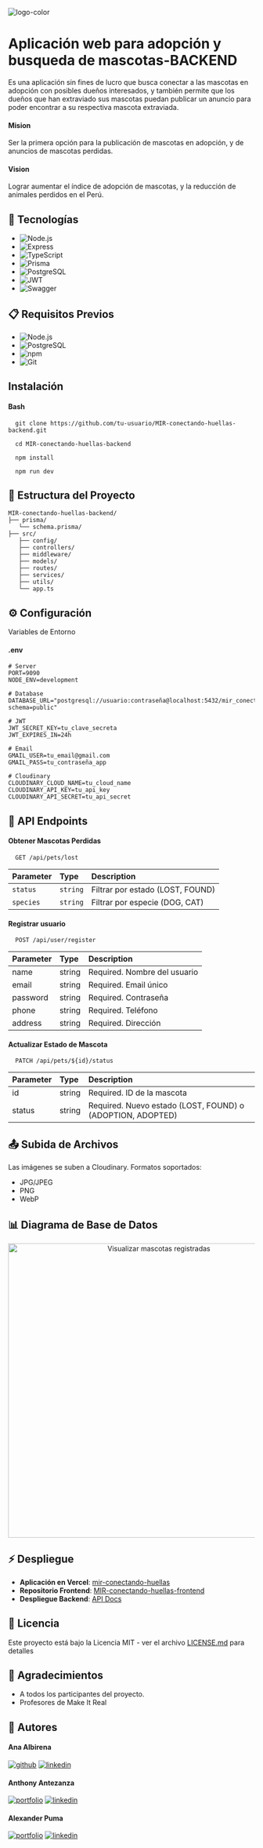 ![logo-color](https://github.com/user-attachments/assets/4bfc5671-9f28-4340-a1fc-7f97d110e2f9)
# Aplicación web para adopción y busqueda de mascotas-BACKEND

Es una aplicación sin fines de lucro que busca conectar a las mascotas en adopción con posibles dueños interesados, y también permite que los dueños que han extraviado sus mascotas puedan publicar un anuncio para poder encontrar a su respectiva mascota extraviada.

#### Mision 

Ser la primera opción para la publicación de mascotas en adopción, y de anuncios de mascotas perdidas.

#### Vision

Lograr aumentar el índice de adopción de mascotas, y la reducción de animales perdidos en el Perú.

## 🚀 Tecnologías
* ![Node.js](https://img.shields.io/badge/Node.js-339933?style=for-the-badge&logo=node.js&logoColor=white)
* ![Express](https://img.shields.io/badge/Express-000000?style=for-the-badge&logo=express&logoColor=white)
* ![TypeScript](https://img.shields.io/badge/TypeScript-3178C6?style=for-the-badge&logo=typescript&logoColor=white)
* ![Prisma](https://img.shields.io/badge/Prisma-2D3748?style=for-the-badge&logo=prisma&logoColor=white)
* ![PostgreSQL](https://img.shields.io/badge/PostgreSQL-336791?style=for-the-badge&logo=postgresql&logoColor=white)
* ![JWT](https://img.shields.io/badge/JWT-000000?style=for-the-badge&logo=json-web-tokens&logoColor=white)
* ![Swagger](https://img.shields.io/badge/Swagger-85EA2D?style=for-the-badge&logo=swagger&logoColor=white)

## 📋 Requisitos Previos
* ![Node.js](https://img.shields.io/badge/Node.js-339933?style=for-the-badge&logo=node.js&logoColor=white)
* ![PostgreSQL](https://img.shields.io/badge/PostgreSQL-336791?style=for-the-badge&logo=postgresql&logoColor=white)
* ![npm](https://img.shields.io/badge/npm-CB3837?style=for-the-badge&logo=npm&logoColor=white)
* ![Git](https://img.shields.io/badge/Git-F05032?style=for-the-badge&logo=git&logoColor=white)


## Instalación

#### Bash

```
  git clone https://github.com/tu-usuario/MIR-conectando-huellas-backend.git

  cd MIR-conectando-huellas-backend

  npm install

  npm run dev
```


## 📁 Estructura del Proyecto
```
MIR-conectando-huellas-backend/
├── prisma/
   └── schema.prisma/
├── src/
   ├── config/         
   ├── controllers/    
   ├── middleware/     
   ├── models/         
   ├── routes/         
   ├── services/       
   ├── utils/          
   └── app.ts          
```

## ⚙️ Configuración
Variables de Entorno

#### .env
```
# Server
PORT=9090
NODE_ENV=development

# Database
DATABASE_URL="postgresql://usuario:contraseña@localhost:5432/mir_conectando_huellas?schema=public"

# JWT
JWT_SECRET_KEY=tu_clave_secreta
JWT_EXPIRES_IN=24h

# Email
GMAIL_USER=tu_email@gmail.com
GMAIL_PASS=tu_contraseña_app

# Cloudinary
CLOUDINARY_CLOUD_NAME=tu_cloud_name
CLOUDINARY_API_KEY=tu_api_key
CLOUDINARY_API_SECRET=tu_api_secret
```


## 🔗 API Endpoints

#### Obtener Mascotas Perdidas

```
  GET /api/pets/lost    
```

| Parameter | Type     | Description                |
| :-------- | :------- | :------------------------- |
| `status` | `string` | Filtrar por estado (LOST, FOUND)  |
| `species` | `string` | Filtrar por especie (DOG, CAT)  |

#### Registrar usuario

```
  POST /api/user/register
```

| Parameter | Type | Description |
| :-------- | :------- | :-------------------------------- |
| name | string | Required. Nombre del usuario |
| email | string | Required. Email único |
| password | string | Required. Contraseña |
| phone | string | Required. Teléfono |
| address | string | Required. Dirección |

#### Actualizar Estado de Mascota

```
  PATCH /api/pets/${id}/status
```

| Parameter | Type | Description |
| :-------- | :------- | :------------------------- |
| id | string | Required. ID de la mascota |
| status | string | Required. Nuevo estado (LOST, FOUND) o (ADOPTION, ADOPTED) |

## 📤 Subida de Archivos
Las imágenes se suben a Cloudinary. Formatos soportados:
* JPG/JPEG
* PNG
* WebP

## 📊 Diagrama de Base de Datos

<p align="center">
  <img src="https://github.com/user-attachments/assets/31ef805b-ac0b-4053-9b1f-f362d4841c35" alt="Visualizar mascotas registradas" width="600"/>
</p>

## ⚡ Despliegue 

- **Aplicación en Vercel**: [mir-conectando-huellas](https://mir-conectando-huellas.vercel.app/)
- **Repositorio Frontend**: [MIR-conectando-huellas-frontend](https://github.com/annalbirena/MIR-conectando-huellas.git)
- **Despliegue Backend**: [API Docs](https://mir-conectando-huellas-backend.onrender.com/api/docs)


## 📝 Licencia
Este proyecto está bajo la Licencia MIT - ver el archivo [LICENSE.md](LICENSE.md) para detalles 

## 🙏 Agradecimientos
* A todos los participantes del proyecto.
* Profesores de Make It Real



## 🔗 Autores
#### Ana Albirena
[![github](https://img.shields.io/badge/github-000?style=for-the-badge&logo=github&logoColor=white)](https://github.com/annalbirena)
[![linkedin](https://img.shields.io/badge/linkedin-0A66C2?style=for-the-badge&logo=linkedin&logoColor=white)](https://www.linkedin.com/in/ana-albirena/)

#### Anthony Antezanza
[![portfolio](https://img.shields.io/badge/github-000?style=for-the-badge&logo=github&logoColor=white)](https://github.com/Akuma2522)
[![linkedin](https://img.shields.io/badge/linkedin-0A66C2?style=for-the-badge&logo=linkedin&logoColor=white)](https://www.linkedin.com/)
#### Alexander Puma
[![portfolio](https://img.shields.io/badge/github-000?style=for-the-badge&logo=github&logoColor=white)](https://github.com/AlexPumaPrado)
[![linkedin](https://img.shields.io/badge/linkedin-0A66C2?style=for-the-badge&logo=linkedin&logoColor=white)](https://www.linkedin.com/in/alexander-puma-prado/)
